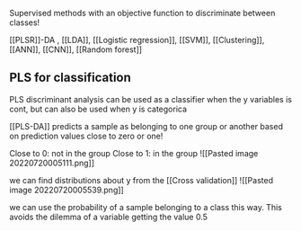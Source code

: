 Supervised methods with an objective function to discriminate between classes!

[[PLSR]]-DA , [[LDA]], [[Logistic regression]], [[SVM]], [[Clustering]], [[ANN]], [[CNN]], [[Random forest]]




## PLS for classification
PLS discriminant analysis can be used as a classifier when the y variables is cont, but can also be used when y is categorica

[[PLS-DA]] predicts a sample as belonging to one group or another based on prediction values close to zero or one! 

Close to 0: not in the group
Close to 1: in the group
![[Pasted image 20220720005111.png]]

we can find distributions about y from the [[Cross validation]]
![[Pasted image 20220720005539.png]]

we can use the probability of a sample belonging to a class this way. This avoids the dilemma of a variable getting the value 0.5